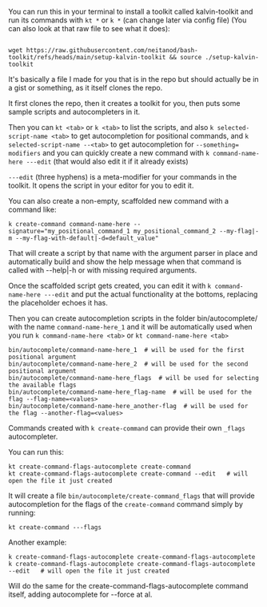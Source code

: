 
You can run this in your terminal to install a toolkit called kalvin-toolkit and run its commands with `kt *` or `k *` (can change later via config file)
(You can also look at that raw file to see what it does):

```
```
```
wget https://raw.githubusercontent.com/neitanod/bash-toolkit/refs/heads/main/setup-kalvin-toolkit && source ./setup-kalvin-toolkit
```


It's basically a file I made for you that is in the repo but should actually be in a gist or something, as it itself clones the repo.

It first clones the repo, then it creates a toolkit for you, then puts some sample scripts and autocompleters in it.

Then you can `kt <tab>`  or `k <tab>` to list the scripts, and also `k selected-script-name <tab>` to get autocompletion for positional commands, and `k selected-script-name --<tab>` to get autocompletion for `--something= modifiers`
and you can quickly create a new command with `k command-name-here ---edit` (that would also edit it if it already exists)

`---edit` (three hyphens) is a meta-modifier for your commands in the toolkit. It opens the script in your editor for you to edit it.

You can also create a non-empty, scaffolded new command with a command like:

```
k create-command command-name-here --signature="my_positional_command_1 my_positional_command_2 --my-flag|-m --my-flag-with-default|-d=default_value"
```

That will create a script by that name with the argument parser in place and automatically build and show the help message when that command is called with --help|-h or with missing required arguments.

Once the scaffolded script gets created, you can edit it with `k command-name-here ---edit` and put the actual functionality at the bottoms, replacing the placeholder echoes it has.

Then you can create autocompletion scripts in the folder bin/autocomplete/ with the name `command-name-here_1` and it will be automatically used when you run `k command-name-here <tab>` or `kt command-name-here <tab>` 

```
bin/autocomplete/command-name-here_1  # will be used for the first positional argument
bin/autocomplete/command-name-here_2  # will be used for the second positional argument
bin/autocomplete/command-name-here_flags  # will be used for selecting the available flags
bin/autocomplete/command-name-here_flag-name  # will be used for the flag --flag-name=<values>
bin/autocomplete/command-name-here_another-flag  # will be used for the flag --another-flag=<values>
```

Commands created with `k create-command` can provide their own `_flags` autocompleter.

You can run this:

```
kt create-command-flags-autocomplete create-command
kt create-command-flags-autocomplete create-command --edit   # will open the file it just created
```

It will create a file `bin/autocomplete/create-command_flags` that will provide autocompletion for the flags of the `create-command` command simply by running:

```
kt create-command ---flags
```


Another example: 

```
k create-command-flags-autocomplete create-command-flags-autocomplete
k create-command-flags-autocomplete create-command-flags-autocomplete --edit   # will open the file it just created
```

Will do the same for the create-command-flags-autocomplete command itself, adding autocomplete for --force at al.






